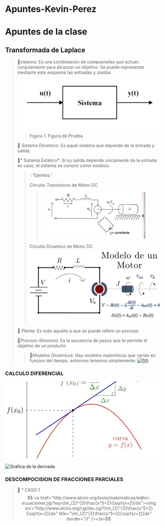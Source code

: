 # Apuntes-Kevin-Perez

# Apuntes de la clase
## Transformada de Laplace

>🔑*sistema*: Es una combinacion de compoenetes que actuan conjutamente para alcanzar un objetivo. Se puede representar mediante este esquema las entradas y slaidas
>
> ![Figura de prueba](https://github.com/Djtunder/Apuntes-Kevin-Perez/blob/fd77448d6f3245fa697195d5269b578426b9619d/Grafica1.png)
>
>>Figura 1. Figura de Prueba
>>
>🔑 *Sistema Dinamico*: Es aquel sistema que depende de la entrada y salida.
>>
>🔑* Sistema Estatico*: Si su salida depende unicamente de la entrada en caso, el sistema se conoce como estatico.
>> 
>> 💡'Ejemlos:'
>> 
>>  Circuito Transistorio de Motor DC
>> >![figura de prueba 2](https://github.com/Djtunder/Apuntes-Kevin-Perez/blob/c3deab089e3c7beb97cd2a524eb3f094d8946527/circuito%202.jpg)
>>
>> Circuito Dinamico de Motor DC
>> ![Figura de Prueba 3](https://github.com/Djtunder/Apuntes-Kevin-Perez/blob/697bf00f683cd438f16ca847671ecc0fddbd562e/CIRCUITO%20DE%20TRANSFERENCIA%20MOTOR%20DC.jpg)
>>
> 🔑 *Planta*: Es todo aquello a que se puede referir un proceso
>>
> 🔑*Proceso-Sinonimo*: Es la secuencia de pasos que te permite el objetivo de un producto
>>
>> 🔑*Modelos Dinamicos*: Hay modelos matemticos que varian en funcion del tiempo, entonces tenemos simplemente:
>>  <a href="http://www.alciro.org/tools/matematicas/editor-ecuaciones.jsp?eq=f(t)"><img src="http://www.alciro.org/cgi/tex.cgi?f(t)" title="f(t)" border="0" /></a>
### CALCULO DIFERENCIAL
>>
![](https://github.com/Djtunder/Apuntes-Kevin-Perez/blob/333a0f27b44763ac068e688d9b3f4c7e74d85e69/Grafica%201%20Derivada.jpg)
>>
>>
![Grafica de la derivada](Grafica_1_Derivada.jpg)

### DESCOMPOCISION DE FRACCIONES PARCIALES
>🔑 * CASO 1
>$$ <a href="http://www.alciro.org/tools/matematicas/editor-ecuaciones.jsp?eq=\int_{2}^{3}\frac{x^5+2}{\sqrt{x+2}}dx"><img src="http://www.alciro.org/cgi/tex.cgi?\int_{2}^{3}\frac{x^5+2}{\sqrt{x+2}}dx" title="\int_{2}^{3}\frac{x^5+2}{\sqrt{x+2}}dx" border="0" /></a>$$


